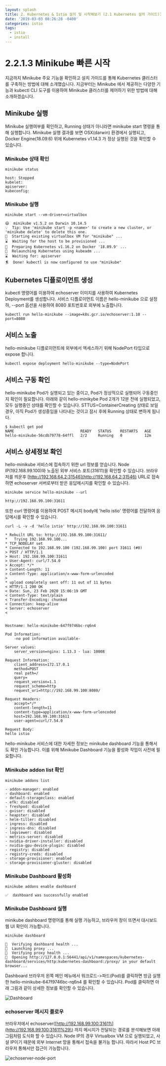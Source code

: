 ```yaml
---
layout: splash
title: 2. Kubernetes & Istio 설치 및 시작해보기 (2.1 Kubernetes 설치 가이드))
date: '2019-03-03 08:26:28 -0400'
categories: istio
tags:
  - istio
  - install
---
```


# 2.2.1.3 Minikube 빠른 시작

지금까지 Minikube 주요 기능을 확인하고 설치 가이드를 통해 Kubernetes 클러스터를 구축하는 방법에 대해 소개했습니다. 지금부터는 Minikube 에서 제공하는 다양한 기능과 kubectl CLI 도구를 이용하여 Minikube 클러스터를 제어하기 위한 방법에 대해 소개하겠습니다.

## Minikube 실행

Minikube 실행여부를 확인하고, Running 상태가 아니라면 minikube start 명령을 통해 실행합니다. Minikube 실행 결과를 보면 OSX\(darwin\) 환경에서 실행되고, Docker Engine\(18.09.6\) 위에 Kubernetes v1.14.3 가 정상 실행된 것을 확인할 수 있습니다.

### Minikube 상태 확인

```text
minikube status

host: Stopped
kubelet:
apiserver:
kubeconfig:
```

### Minikube 실행

```text
minikube start --vm-driver=virtualbox

😄  minikube v1.5.2 on Darwin 10.14.5
💡  Tip: Use 'minikube start -p <name>' to create a new cluster, or 'minikube delete' to delete this one.
🔄  Starting existing virtualbox VM for "minikube" ...
⌛  Waiting for the host to be provisioned ...
🐳  Preparing Kubernetes v1.16.2 on Docker '18.09.9' ...
🔄  Relaunching Kubernetes using kubeadm ...
⌛  Waiting for: apiserver
🏄  Done! kubectl is now configured to use "minikube"
```

## Kubernetes 디플로이먼트 생성

kubectl 명령어를 이용하여 echoserver 이미지를 사용하여 Kubernetes Deployment를 생성합니다. 서비스 디플로이먼트 이름은 hello-minikube 으로 설정하, --port 옵션을 사용하여 8080 포트번호로 외부에 노출합니다.

```text
kubectl run hello-minikube --image=k8s.gcr.io/echoserver:1.10 --port=8080
```

## 서비스 노출

hello-minikube 디플로이먼트에 외부에서 엑세스하기 위해 NodePort 타입으로 expose 합니다.

```text
kubectl expose deployment hello-minikube --type=NodePort
```

## 서비스 구동 확인

hello-minikube Pod가 실행되고 있는 중이고, Pod가 정상적으로 실행되어 구동중인지 확인이 필요합니다. 아래와 같이 hello-minikybe Pod 2개가 12분 전에 실행되었고, 모두 실행중인 상태를 확인할 수 있습니다. STTUS=ContainerCreating 상태로 보일 경우, 아직 Pod가 생성중임을 나타내는 것이고 잠시 후에 Running 상태로 변하게 됩니다.

```text
$ kubectl get pod
NAME                              READY   STATUS    RESTARTS   AGE
hello-minikube-56cdb79778-64ffl   2/2     Running   0          12m
```

## 서비스 상세정보 확인

hello-minikube 서비스에 접속하기 위한 url 정보를 얻습니다. Node IP\(192.168.99.100\)와 노출된 외부 서비스 포트\(31611\)을 확인할 수 있습니다. 브라우저를 띄운후 [http://192.168.64.2:31546](http://192.168.64.2:31546) URL로 접속하면 echoserver 서버로부터 받은 응답메시지를 확인할 수 있습니다.

```text
minikube service hello-minikube --url

http://192.168.99.100:31611
```

또한 curl 명령어를 이용하여 POST 메시지 body에 'hello istio' 명령어를 전달하여 응답메시를 확인할 수 있습니다.

```text
curl -L -v -d 'hello istio' http://192.168.99.100:31611

* Rebuilt URL to: http://192.168.99.100:31611/
*   Trying 192.168.99.100...
* TCP_NODELAY set
* Connected to 192.168.99.100 (192.168.99.100) port 31611 (#0)
> POST / HTTP/1.1
> Host: 192.168.99.100:31611
> User-Agent: curl/7.54.0
> Accept: */*
> Content-Length: 11
> Content-Type: application/x-www-form-urlencoded
>
* upload completely sent off: 11 out of 11 bytes
< HTTP/1.1 200 OK
< Date: Sun, 23 Feb 2020 15:06:19 GMT
< Content-Type: text/plain
< Transfer-Encoding: chunked
< Connection: keep-alive
< Server: echoserver
<


Hostname: hello-minikube-647f9746bc-rq6n4

Pod Information:
    -no pod information available-

Server values:
    server_version=nginx: 1.13.3 - lua: 10008

Request Information:
    client_address=172.17.0.1
    method=POST
    real path=/
    query=
    request_version=1.1
    request_scheme=http
    request_uri=http://192.168.99.100:8080/

Request Headers:
    accept=*/*
    content-length=11
    content-type=application/x-www-form-urlencoded
    host=192.168.99.100:31611
    user-agent=curl/7.54.0

Request Body:
hello istio
```

hello-minikube 서비스에 대한 자세한 정보는 minikube dashboard 기능을 통해서도 확인 가능합니다. 이를 위해 Minikube Dashboard 기능을 활성화 작업이 사전에 필요합니다.

### Minikube addon list 확인

```text
minikube addons list

- addon-manager: enabled
- dashboard: enabled
- default-storageclass: enabled
- efk: disabled
- freshpod: disabled
- gvisor: disabled
- heapster: disabled
- helm-tiller: disabled
- ingress: disabled
- ingress-dns: disabled
- logviewer: disabled
- metrics-server: disabled
- nvidia-driver-installer: disabled
- nvidia-gpu-device-plugin: disabled
- registry: disabled
- registry-creds: disabled
- storage-provisioner: enabled
- storage-provisioner-gluster: disabled
```

### Minikube Dashboard 활성화

```text
minikube addons enable dashboard

✅  dashboard was successfully enabled
```

### Minikube Dashboard 실행

minikube dashboard 명령어를 통해 실행 가능하고, 브라우저 창이 뜨면서 대시보드 웹 UI 확인이 가능합니다.

```text
minikube dashboard

🤔  Verifying dashboard health ...
🚀  Launching proxy ...
🤔  Verifying proxy health ...
🎉  Opening http://127.0.0.1:56441/api/v1/namespaces/kubernetes-dashboard/services/http:kubernetes-dashboard:/proxy/ in your default browser...
```

Dashboard 브라우저 왼쪽 메인 메뉴에서 워크로드-&gt;파드\(Pod\)를 클릭하면 방금 실행한 hello-minikube-647f9746bc-rq6n4 를 확인할 수 있습니다. Pod를 클릭하면 아래 그림과 같이 상세한 정보를 확인할 수 있습니다.

![Dashboard](https://github.com/istiokrsg/istio_book_kr/tree/db537f7d53525991029377f8bdba34de236e0a89/.gitbook/assets/image-10.png)

### echoserver 메시지 플로우

브라우저에서 echoserver\([http://192.168.99.100:31611\](http://192.168.99.100:31611%29\) 까지 메시지가 전달되는 경로를 분석해보면 아래 그림처럼 도식화 할 수 있습니다. Node IP의 경우 Virtualbox VM 으로 실행되었고, 사설 IP이기 때문에 외부 Internet 망을 통해서 접속을 불가능 합니다. 따라서 Host PC 브라우저 통해서만 접근이 가능합니다.

![echoserver-node-port](https://github.com/istiokrsg/istio_book_kr/tree/dff5a54ab2a1ab044559fecf95f241ace042dba0/.gitbook/assets/echoserver-nodeport-archi.png)

